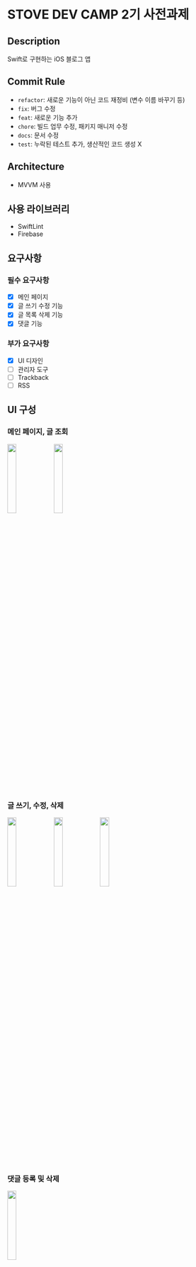 # STOVE DEV CAMP 2기 사전과제
## Description

Swift로 구현하는 iOS 블로그 앱

## Commit Rule

- `refactor`: 새로운 기능이 아닌 코드 재정비 (변수 이름 바꾸기 등)
- `fix`: 버그 수정
- `feat`: 새로운 기능 추가
- `chore`: 빌드 업무 수정, 패키지 매니저 수정
- `docs`: 문서 수정
- `test`: 누락된 테스트 추가, 생산적인 코드 생성 X

## Architecture

- MVVM 사용

## 사용 라이브러리
- SwiftLint
- Firebase

## 요구사항
###  필수 요구사항
- [x] 메인 페이지
- [x] 글 쓰기 수정 기능
- [x] 글 목록 삭제 기능
- [x] 댓글 기능

### 부가 요구사항
- [x] UI 디자인
- [ ] 관리자 도구
- [ ] Trackback
- [ ] RSS

## UI 구성
### 메인 페이지, 글 조회
<img src="https://user-images.githubusercontent.com/47033052/141417293-5c18f62b-42ac-4858-8644-463baf56af33.gif" width="20%"/>  <img src="https://user-images.githubusercontent.com/47033052/141413524-9c6269f1-8bbf-4fd9-874b-49d3d68fe545.gif" width="20%"/> 

### 글 쓰기, 수정, 삭제
<img src="https://user-images.githubusercontent.com/47033052/141413534-62432fa5-b91a-4c63-84c7-3e24f6932389.gif" width="20%"/> <img src="https://user-images.githubusercontent.com/47033052/141413543-3aecf5e0-f09f-4061-8182-aef0061f424d.gif" width="20%"/> <img src="https://user-images.githubusercontent.com/47033052/141413548-a28993b8-af28-4c89-85ae-40ec727947ac.gif" width="20%"/>

### 댓글 등록 및 삭제
<img src="https://user-images.githubusercontent.com/47033052/141416428-2cfb64ac-95a9-4a07-8ce5-7f26b9589863.gif" width="20%"/>
